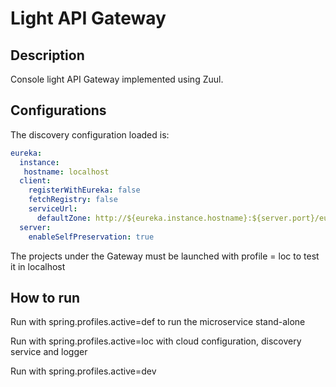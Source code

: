 # Light API Gateway

## Description

Console light API Gateway implemented using Zuul.

## Configurations 

The discovery configuration loaded is:

```yml
eureka:
  instance:
   hostname: localhost
  client:
    registerWithEureka: false
    fetchRegistry: false
    serviceUrl:
      defaultZone: http://${eureka.instance.hostname}:${server.port}/eureka/
  server:
    enableSelfPreservation: true
```

The projects under the Gateway must be launched with profile = loc to test it in localhost

## How to run

Run with spring.profiles.active=def to run the microservice stand-alone

Run with spring.profiles.active=loc with cloud configuration, discovery service and logger

Run with spring.profiles.active=dev
